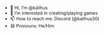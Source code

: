 - 👋 Hi, I’m @kalihus
- 👀 I’m interested in creating/playing games
- 📫 How to reach me: Discord (@kalihus30)
- 😄 Pronouns: He/Him

<!---
kalihus/kalihus is a ✨ special ✨ repository because its `README.md` (this file) appears on your GitHub profile.
You can click the Preview link to take a look at your changes.
--->
